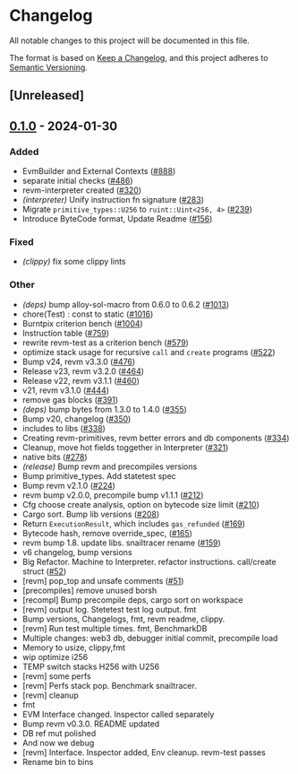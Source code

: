 # Changelog
All notable changes to this project will be documented in this file.

The format is based on [Keep a Changelog](https://keepachangelog.com/en/1.0.0/),
and this project adheres to [Semantic Versioning](https://semver.org/spec/v2.0.0.html).

## [Unreleased]

## [0.1.0](https://github.com/DoTheBestToGetTheBest/revm/releases/tag/revm-test-v0.1.0) - 2024-01-30

### Added
- EvmBuilder and External Contexts ([#888](https://github.com/DoTheBestToGetTheBest/revm/pull/888))
- separate initial checks ([#486](https://github.com/DoTheBestToGetTheBest/revm/pull/486))
- revm-interpreter created ([#320](https://github.com/DoTheBestToGetTheBest/revm/pull/320))
- *(interpreter)* Unify instruction fn signature ([#283](https://github.com/DoTheBestToGetTheBest/revm/pull/283))
- Migrate `primitive_types::U256` to `ruint::Uint<256, 4>` ([#239](https://github.com/DoTheBestToGetTheBest/revm/pull/239))
- Introduce ByteCode format, Update Readme ([#156](https://github.com/DoTheBestToGetTheBest/revm/pull/156))

### Fixed
- *(clippy)* fix some clippy lints

### Other
- *(deps)* bump alloy-sol-macro from 0.6.0 to 0.6.2 ([#1013](https://github.com/DoTheBestToGetTheBest/revm/pull/1013))
- chore(Test) : const to static ([#1016](https://github.com/DoTheBestToGetTheBest/revm/pull/1016))
- Burntpix criterion bench ([#1004](https://github.com/DoTheBestToGetTheBest/revm/pull/1004))
- Instruction table ([#759](https://github.com/DoTheBestToGetTheBest/revm/pull/759))
- rewrite revm-test as a criterion bench ([#579](https://github.com/DoTheBestToGetTheBest/revm/pull/579))
- optimize stack usage for recursive `call` and `create` programs ([#522](https://github.com/DoTheBestToGetTheBest/revm/pull/522))
- Bump v24, revm v3.3.0 ([#476](https://github.com/DoTheBestToGetTheBest/revm/pull/476))
- Release v23, revm v3.2.0 ([#464](https://github.com/DoTheBestToGetTheBest/revm/pull/464))
- Release v22, revm v3.1.1 ([#460](https://github.com/DoTheBestToGetTheBest/revm/pull/460))
- v21, revm v3.1.0 ([#444](https://github.com/DoTheBestToGetTheBest/revm/pull/444))
- remove gas blocks ([#391](https://github.com/DoTheBestToGetTheBest/revm/pull/391))
- *(deps)* bump bytes from 1.3.0 to 1.4.0 ([#355](https://github.com/DoTheBestToGetTheBest/revm/pull/355))
- Bump v20, changelog ([#350](https://github.com/DoTheBestToGetTheBest/revm/pull/350))
- includes to libs ([#338](https://github.com/DoTheBestToGetTheBest/revm/pull/338))
- Creating revm-primitives, revm better errors and db components  ([#334](https://github.com/DoTheBestToGetTheBest/revm/pull/334))
- Cleanup, move hot fields toggether in Interpreter ([#321](https://github.com/DoTheBestToGetTheBest/revm/pull/321))
- native bits ([#278](https://github.com/DoTheBestToGetTheBest/revm/pull/278))
- *(release)* Bump revm and precompiles versions
- Bump primitive_types. Add statetest spec
- Bump revm v2.1.0 ([#224](https://github.com/DoTheBestToGetTheBest/revm/pull/224))
- revm bump v2.0.0, precompile bump v1.1.1 ([#212](https://github.com/DoTheBestToGetTheBest/revm/pull/212))
- Cfg choose create analysis, option on bytecode size limit ([#210](https://github.com/DoTheBestToGetTheBest/revm/pull/210))
- Cargo sort. Bump lib versions ([#208](https://github.com/DoTheBestToGetTheBest/revm/pull/208))
- Return `ExecutionResult`, which includes `gas_refunded` ([#169](https://github.com/DoTheBestToGetTheBest/revm/pull/169))
- Bytecode hash, remove override_spec, ([#165](https://github.com/DoTheBestToGetTheBest/revm/pull/165))
- revm bump 1.8. update libs. snailtracer rename ([#159](https://github.com/DoTheBestToGetTheBest/revm/pull/159))
- v6 changelog, bump versions
- Big Refactor. Machine to Interpreter. refactor instructions. call/create struct ([#52](https://github.com/DoTheBestToGetTheBest/revm/pull/52))
- [revm] pop_top and unsafe comments ([#51](https://github.com/DoTheBestToGetTheBest/revm/pull/51))
- [precompiles] remove unused borsh
- [recompl] Bump precompile deps, cargo sort on workspace
- [revm] output log. Stetetest test log output. fmt
- Bump versions, Changelogs, fmt, revm readme, clippy.
- [revm] Run test multiple times. fmt, BenchmarkDB
- Multiple changes: web3 db, debugger initial commit, precompile load
- Memory to usize, clippy,fmt
- wip optimize i256
- TEMP switch stacks H256 with U256
- [revm] some perfs
- [revm] Perfs stack pop. Benchmark snailtracer.
- [revm] cleanup
- fmt
- EVM Interface changed. Inspector called separately
- Bump revm v0.3.0. README updated
- DB ref mut polished
- And now we debug
- [revm] Interface. Inspector added, Env cleanup. revm-test passes
- Rename bin to bins
